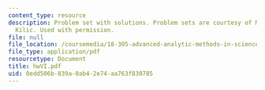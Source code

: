 ```yaml
---
content_type: resource
description: Problem set with solutions. Problem sets are courtesy of Mustafa Sabri
  Kilic. Used with permission.
file: null
file_location: /coursemedia/18-305-advanced-analytic-methods-in-science-and-engineering-fall-2004/0edd506b839a0ab42e74aa763f830785_hwVI.pdf
file_type: application/pdf
resourcetype: Document
title: hwVI.pdf
uid: 0edd506b-839a-0ab4-2e74-aa763f830785
---
```

